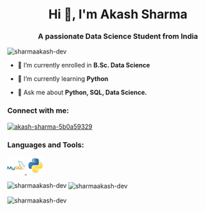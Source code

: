 <h1 align="center">Hi 👋, I'm Akash Sharma</h1>
<h3 align="center">A passionate Data Science Student from India</h3>

<p align="left"> <img src="https://komarev.com/ghpvc/?username=sharmaakash-dev&label=Profile%20views&color=0e75b6&style=flat" alt="sharmaakash-dev" /> </p>

- 🔭 I’m currently enrolled in **B.Sc. Data Science**

- 🌱 I’m currently learning **Python**

- 💬 Ask me about **Python, SQL, Data Science.**

<h3 align="left">Connect with me:</h3>
<p align="left">
<a href="https://linkedin.com/in/akash-sharma-5b0a59329" target="blank"><img align="center" src="https://raw.githubusercontent.com/rahuldkjain/github-profile-readme-generator/master/src/images/icons/Social/linked-in-alt.svg" alt="akash-sharma-5b0a59329" height="30" width="40" /></a>
</p>

<h3 align="left">Languages and Tools:</h3>
<p align="left"> <a href="https://www.mysql.com/" target="_blank" rel="noreferrer"> <img src="https://raw.githubusercontent.com/devicons/devicon/master/icons/mysql/mysql-original-wordmark.svg" alt="mysql" width="40" height="40"/> </a> <a href="https://www.python.org" target="_blank" rel="noreferrer"> <img src="https://raw.githubusercontent.com/devicons/devicon/master/icons/python/python-original.svg" alt="python" width="40" height="40"/> </a> </p>

<p><img align="left" src="https://github-readme-stats.vercel.app/api/top-langs?username=sharmaakash-dev&show_icons=true&locale=en&layout=compact" alt="sharmaakash-dev" /></p>

<p>&nbsp;<img align="center" src="https://github-readme-stats.vercel.app/api?username=sharmaakash-dev&show_icons=true&locale=en" alt="sharmaakash-dev" /></p>

<p><img align="center" src="https://github-readme-streak-stats.herokuapp.com/?user=sharmaakash-dev&" alt="sharmaakash-dev" /></p>
